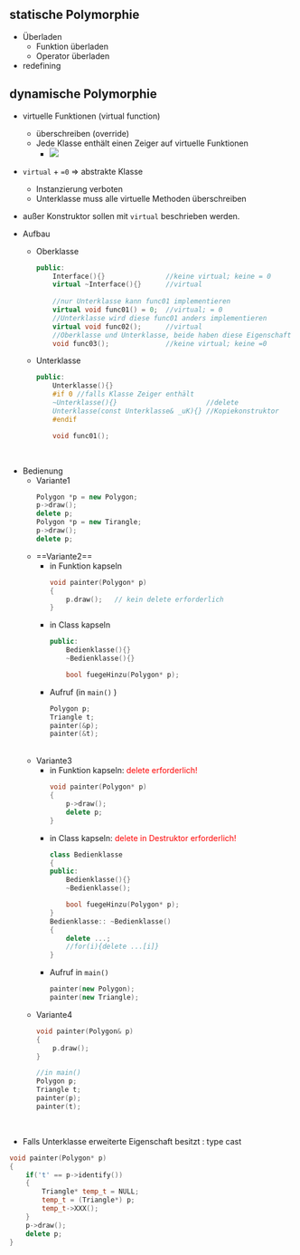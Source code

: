 ## statische Polymorphie
- Überladen
	- Funktion überladen
	- Operator überladen
- redefining

## dynamische Polymorphie
- virtuelle Funktionen (virtual function) 
	- überschreiben (override) 
	- Jede Klasse enthält einen Zeiger auf virtuelle Funktionen 
		- ![](https://raw.githubusercontent.com/xiaomeng-huang-study/images/main/pictures_Obsidian/PROGCP_virtuelle_Funktionen.jpg) 

- `virtual` + `=0` $\Rightarrow$ abstrakte Klasse
	- Instanzierung verboten
	- Unterklasse muss alle virtuelle Methoden überschreiben

- außer Konstruktor sollen mit `virtual` beschrieben werden.

- Aufbau
	- Oberklasse
		```c++
		public:
			Interface(){}               //keine virtual; keine = 0
			virtual ~Interface(){}      //virtual
			
			//nur Unterklasse kann func01 implementieren
			virtual void func01() = 0;  //virtual; = 0
			//Unterklasse wird diese func01 anders implementieren
			virtual void func02();      //virtual
			//Oberklasse und Unterklasse, beide haben diese Eigenschaft
			void func03();              //keine virtual; keine =0 
		```
	- Unterklasse
		```c++
		public: 
			Unterklasse(){}
			#if 0 //falls Klasse Zeiger enthält 
			~Unterklasse(){}                      //delete
			Unterklasse(const Unterklasse& _uK){} //Kopiekonstruktor
			#endif
		
			void func01();
		```
<br><div STYLE="page-break-after: always;"></div> 
- Bedienung
	- Variante1
		```c++
		Polygon *p = new Polygon;
		p->draw();
		delete p;
		Polygon *p = new Tirangle;
		p->draw();
		delete p;
		```
	- ==Variante2== 
		- in Funktion kapseln
			```c++
			void painter(Polygon* p)
			{
				p.draw();   // kein delete erforderlich 
			}
			```
		- in Class kapseln 
			```c++
			public:
				Bedienklasse(){}
				~Bedienklasse(){}

				bool fuegeHinzu(Polygon* p);
			```
		- Aufruf (in `main()` )
			```c++
			Polygon p;
			Triangle t;
			painter(&p);
			painter(&t);
			```
	<br><div STYLE="page-break-after: always;"></div> 
	- Variante3 
		- in Funktion kapseln: <font color = "red">delete erforderlich!</font> 
			```c++
			void painter(Polygon* p)
			{
				p->draw();
				delete p;
			}
			```
		- in Class kapseln: <font color = "red">delete in Destruktor erforderlich!</font>
			```c++
			class Bedienklasse
			{
			public:
				Bedienklasse(){}
				~Bedienklasse();

				bool fuegeHinzu(Polygon* p);
			}
			Bedienklasse:: ~Bedienklasse()
			{
				delete ...;
				//for(i){delete ...[i]}
			}
			```
		- Aufruf in `main()` 
			```c++
			painter(new Polygon);
			painter(new Triangle);
			```
	- Variante4  
		```c++
		void painter(Polygon& p)
		{
			p.draw();
		}
		
		//in main()
		Polygon p;
		Triangle t;
		painter(p);
		painter(t);
		```
<br><div STYLE="page-break-after: always;"></div> 
- Falls Unterklasse erweiterte Eigenschaft besitzt : type cast
```c++
void painter(Polygon* p)
{
	if('t' == p->identify())
	{
		Triangle* temp_t = NULL;
		temp_t = (Triangle*) p;
		temp_t->XXX();
	}
	p->draw();
	delete p;
}
```